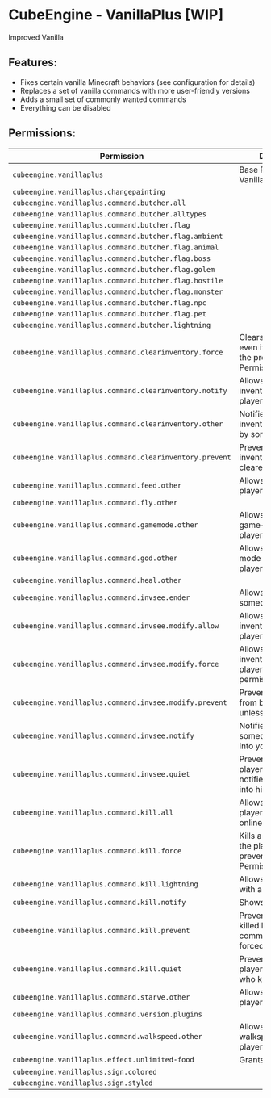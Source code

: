 # CubeEngine - VanillaPlus [WIP]
Improved Vanilla

## Features:
 - Fixes certain vanilla Minecraft behaviors (see configuration for details)
 - Replaces a set of vanilla commands with more user-friendly versions
 - Adds a small set of commonly wanted commands
 - Everything can be disabled

## Permissions:

| Permission | Description |
| --- | --- |
| `cubeengine.vanillaplus` | Base Permission for VanillaPlus |
| `cubeengine.vanillaplus.changepainting` |  |
| `cubeengine.vanillaplus.command.butcher.all` |  |
| `cubeengine.vanillaplus.command.butcher.alltypes` |  |
| `cubeengine.vanillaplus.command.butcher.flag` |  |
| `cubeengine.vanillaplus.command.butcher.flag.ambient` |  |
| `cubeengine.vanillaplus.command.butcher.flag.animal` |  |
| `cubeengine.vanillaplus.command.butcher.flag.boss` |  |
| `cubeengine.vanillaplus.command.butcher.flag.golem` |  |
| `cubeengine.vanillaplus.command.butcher.flag.hostile` |  |
| `cubeengine.vanillaplus.command.butcher.flag.monster` |  |
| `cubeengine.vanillaplus.command.butcher.flag.npc` |  |
| `cubeengine.vanillaplus.command.butcher.flag.pet` |  |
| `cubeengine.vanillaplus.command.butcher.lightning` |  |
| `cubeengine.vanillaplus.command.clearinventory.force` | Clears an inventory even if the player has the prevent PermissionDescription |
| `cubeengine.vanillaplus.command.clearinventory.notify` | Allows clearing the inventory of other players |
| `cubeengine.vanillaplus.command.clearinventory.other` | Notifies you if your inventory got cleared by someone else |
| `cubeengine.vanillaplus.command.clearinventory.prevent` | Prevents your inventory from being cleared unless forced |
| `cubeengine.vanillaplus.command.feed.other` | Allows feeding other players |
| `cubeengine.vanillaplus.command.fly.other` |  |
| `cubeengine.vanillaplus.command.gamemode.other` | Allows to change the game-mode of other players too |
| `cubeengine.vanillaplus.command.god.other` | Allows to enable god-mode for other players |
| `cubeengine.vanillaplus.command.heal.other` |  |
| `cubeengine.vanillaplus.command.invsee.ender` | Allows to look at someones enderchest |
| `cubeengine.vanillaplus.command.invsee.modify.allow` | Allows to modify the inventory of other players |
| `cubeengine.vanillaplus.command.invsee.modify.force` | Allows modifying an inventory even if the player has the prevent permission |
| `cubeengine.vanillaplus.command.invsee.modify.prevent` | Prevents an inventory from being modified unless forced |
| `cubeengine.vanillaplus.command.invsee.notify` | Notifies you when someone is looking into your inventory |
| `cubeengine.vanillaplus.command.invsee.quiet` | Prevents the other player from being notified when looking into his inventory |
| `cubeengine.vanillaplus.command.kill.all` | Allows killing all players currently online |
| `cubeengine.vanillaplus.command.kill.force` | Kills a player even if the player has the prevent PermissionDescription |
| `cubeengine.vanillaplus.command.kill.lightning` | Allows killing a player with a lightning strike |
| `cubeengine.vanillaplus.command.kill.notify` | Shows who killed you |
| `cubeengine.vanillaplus.command.kill.prevent` | Prevents from being killed by the kill command unless forced |
| `cubeengine.vanillaplus.command.kill.quiet` | Prevents the other player being notified who killed him |
| `cubeengine.vanillaplus.command.starve.other` | Allows starving other players |
| `cubeengine.vanillaplus.command.version.plugins` |  |
| `cubeengine.vanillaplus.command.walkspeed.other` | Allows to change the walkspeed of other players |
| `cubeengine.vanillaplus.effect.unlimited-food` | Grants unlimited food |
| `cubeengine.vanillaplus.sign.colored` |  |
| `cubeengine.vanillaplus.sign.styled` |  |
